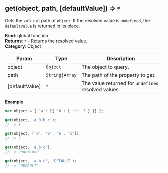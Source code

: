 <a name="get"></a>

## get(object, path, [defaultValue]) ⇒ <code>\*</code>

Gets the `value` at path of `object`. If the resolved value is `undefined`, the `defaultValue` is returned in its place.

**Kind**: global function  
**Returns**: <code>\*</code> - Returns the resolved value.  
**Category**: Object

| Param | Type | Description |
| --- | --- | --- |
| object | <code>Object</code> | The object to query. |
| path | <code>String\|Array</code> | The path of the property to get. |
| [defaultValue] | <code>\*</code> | The value returned for `undefined` resolved values. |

**Example**
```js
var object = { 'a': [{ 'b': { 'c': 3 } }] };

get(object, 'a.0.b.c');
// -> 3

get(object, ['a', '0', 'b', 'c']);
// -> 3

get(object, 'a.b.c');
// -> undefined

get(object, 'a.b.c', 'DEFAULT');
// -> 'DEFAULT'
```
